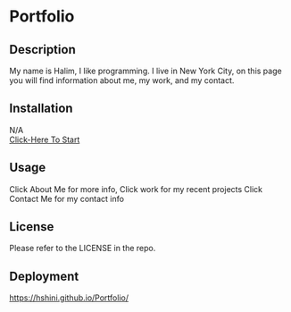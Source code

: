# Portfolio

## Description
My name is Halim, I like programming. I live in New York City, on this page you will find information about me, my work, and my contact.
## Installation
N/A<br>
[Click-Here To Start](https://hshini.github.io/Portfolio/)

## Usage
Click About Me for more info,
Click work  for my recent projects
Click Contact Me  for my contact info

## License
Please refer to the LICENSE in the repo.

## Deployment
https://hshini.github.io/Portfolio/
